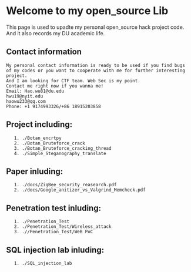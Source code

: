 
# Welcome to my open_source Lib
This page is used to upadte my personal open_source hack project code.        
And it also records my DU academic life.

## Contact information
```
My personal contact information is ready to be used if you find bugs    
of my codes or you want to cooperate with me for further interesting project.                                                        
And I am looking for CTF team. Web Sec is my point.     
Contact me right now if you wanna me!    
Email: Hao.wu81@du.edu                    
hwu19@nyit.edu                          
haowu233@qq.com             
Phone: +1 9174993326/+86 18915203858
```

## Project including:

```
   1. ./Botan_encrtpy   
   2. ./Botan_Bruteforce_crack
   3. ./Botan_Bruteforce_cracking_thread
   4. ./Simple_Steganography_translate
```    
## Paper inluding:   

```
   1. ./docs/ZigBee_security_reasearch.pdf
   2. ./docs/Google_anitizer_vs_Valgrind_Memcheck.pdf
```
## Penetration test inluding:    
```
   1. ./Penetration_Test
   2. ./Penetration_Test/Wireless_attack
   3. .//Penetration_Test/WeB PoC
```   

## SQL injection lab inluding:    
```
   1. ./SQL_injection_lab
```
